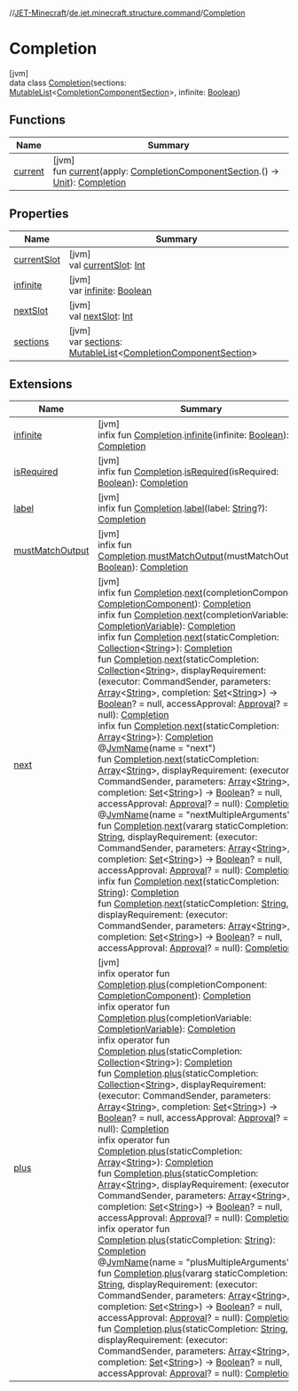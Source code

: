//[JET-Minecraft](../../../index.md)/[de.jet.minecraft.structure.command](../index.md)/[Completion](index.md)

# Completion

[jvm]\
data class [Completion](index.md)(sections: [MutableList](https://kotlinlang.org/api/latest/jvm/stdlib/kotlin.collections/-mutable-list/index.html)&lt;[CompletionComponentSection](../-completion-component-section/index.md)&gt;, infinite: [Boolean](https://kotlinlang.org/api/latest/jvm/stdlib/kotlin/-boolean/index.html))

## Functions

| Name | Summary |
|---|---|
| [current](current.md) | [jvm]<br>fun [current](current.md)(apply: [CompletionComponentSection](../-completion-component-section/index.md).() -&gt; [Unit](https://kotlinlang.org/api/latest/jvm/stdlib/kotlin/-unit/index.html)): [Completion](index.md) |

## Properties

| Name | Summary |
|---|---|
| [currentSlot](current-slot.md) | [jvm]<br>val [currentSlot](current-slot.md): [Int](https://kotlinlang.org/api/latest/jvm/stdlib/kotlin/-int/index.html) |
| [infinite](infinite.md) | [jvm]<br>var [infinite](infinite.md): [Boolean](https://kotlinlang.org/api/latest/jvm/stdlib/kotlin/-boolean/index.html) |
| [nextSlot](next-slot.md) | [jvm]<br>val [nextSlot](next-slot.md): [Int](https://kotlinlang.org/api/latest/jvm/stdlib/kotlin/-int/index.html) |
| [sections](sections.md) | [jvm]<br>var [sections](sections.md): [MutableList](https://kotlinlang.org/api/latest/jvm/stdlib/kotlin.collections/-mutable-list/index.html)&lt;[CompletionComponentSection](../-completion-component-section/index.md)&gt; |

## Extensions

| Name | Summary |
|---|---|
| [infinite](../infinite.md) | [jvm]<br>infix fun [Completion](index.md).[infinite](../infinite.md)(infinite: [Boolean](https://kotlinlang.org/api/latest/jvm/stdlib/kotlin/-boolean/index.html)): [Completion](index.md) |
| [isRequired](../is-required.md) | [jvm]<br>infix fun [Completion](index.md).[isRequired](../is-required.md)(isRequired: [Boolean](https://kotlinlang.org/api/latest/jvm/stdlib/kotlin/-boolean/index.html)): [Completion](index.md) |
| [label](../label.md) | [jvm]<br>infix fun [Completion](index.md).[label](../label.md)(label: [String](https://kotlinlang.org/api/latest/jvm/stdlib/kotlin/-string/index.html)?): [Completion](index.md) |
| [mustMatchOutput](../must-match-output.md) | [jvm]<br>infix fun [Completion](index.md).[mustMatchOutput](../must-match-output.md)(mustMatchOutput: [Boolean](https://kotlinlang.org/api/latest/jvm/stdlib/kotlin/-boolean/index.html)): [Completion](index.md) |
| [next](../next.md) | [jvm]<br>infix fun [Completion](index.md).[next](../next.md)(completionComponent: [CompletionComponent](../-completion-component/index.md)): [Completion](index.md)<br>infix fun [Completion](index.md).[next](../next.md)(completionVariable: [CompletionVariable](../-completion-variable/index.md)): [Completion](index.md)<br>infix fun [Completion](index.md).[next](../next.md)(staticCompletion: [Collection](https://kotlinlang.org/api/latest/jvm/stdlib/kotlin.collections/-collection/index.html)&lt;[String](https://kotlinlang.org/api/latest/jvm/stdlib/kotlin/-string/index.html)&gt;): [Completion](index.md)<br>fun [Completion](index.md).[next](../next.md)(staticCompletion: [Collection](https://kotlinlang.org/api/latest/jvm/stdlib/kotlin.collections/-collection/index.html)&lt;[String](https://kotlinlang.org/api/latest/jvm/stdlib/kotlin/-string/index.html)&gt;, displayRequirement: (executor: CommandSender, parameters: [Array](https://kotlinlang.org/api/latest/jvm/stdlib/kotlin/-array/index.html)&lt;[String](https://kotlinlang.org/api/latest/jvm/stdlib/kotlin/-string/index.html)&gt;, completion: [Set](https://kotlinlang.org/api/latest/jvm/stdlib/kotlin.collections/-set/index.html)&lt;[String](https://kotlinlang.org/api/latest/jvm/stdlib/kotlin/-string/index.html)&gt;) -&gt; [Boolean](https://kotlinlang.org/api/latest/jvm/stdlib/kotlin/-boolean/index.html)? = null, accessApproval: [Approval](../../de.jet.minecraft.tool.permission/-approval/index.md)? = null): [Completion](index.md)<br>infix fun [Completion](index.md).[next](../next.md)(staticCompletion: [Array](https://kotlinlang.org/api/latest/jvm/stdlib/kotlin/-array/index.html)&lt;[String](https://kotlinlang.org/api/latest/jvm/stdlib/kotlin/-string/index.html)&gt;): [Completion](index.md)<br>@[JvmName](https://kotlinlang.org/api/latest/jvm/stdlib/kotlin.jvm/-jvm-name/index.html)(name = "next")<br>fun [Completion](index.md).[next](../next.md)(staticCompletion: [Array](https://kotlinlang.org/api/latest/jvm/stdlib/kotlin/-array/index.html)&lt;[String](https://kotlinlang.org/api/latest/jvm/stdlib/kotlin/-string/index.html)&gt;, displayRequirement: (executor: CommandSender, parameters: [Array](https://kotlinlang.org/api/latest/jvm/stdlib/kotlin/-array/index.html)&lt;[String](https://kotlinlang.org/api/latest/jvm/stdlib/kotlin/-string/index.html)&gt;, completion: [Set](https://kotlinlang.org/api/latest/jvm/stdlib/kotlin.collections/-set/index.html)&lt;[String](https://kotlinlang.org/api/latest/jvm/stdlib/kotlin/-string/index.html)&gt;) -&gt; [Boolean](https://kotlinlang.org/api/latest/jvm/stdlib/kotlin/-boolean/index.html)? = null, accessApproval: [Approval](../../de.jet.minecraft.tool.permission/-approval/index.md)? = null): [Completion](index.md)<br>@[JvmName](https://kotlinlang.org/api/latest/jvm/stdlib/kotlin.jvm/-jvm-name/index.html)(name = "nextMultipleArguments")<br>fun [Completion](index.md).[next](../next.md)(vararg staticCompletion: [String](https://kotlinlang.org/api/latest/jvm/stdlib/kotlin/-string/index.html), displayRequirement: (executor: CommandSender, parameters: [Array](https://kotlinlang.org/api/latest/jvm/stdlib/kotlin/-array/index.html)&lt;[String](https://kotlinlang.org/api/latest/jvm/stdlib/kotlin/-string/index.html)&gt;, completion: [Set](https://kotlinlang.org/api/latest/jvm/stdlib/kotlin.collections/-set/index.html)&lt;[String](https://kotlinlang.org/api/latest/jvm/stdlib/kotlin/-string/index.html)&gt;) -&gt; [Boolean](https://kotlinlang.org/api/latest/jvm/stdlib/kotlin/-boolean/index.html)? = null, accessApproval: [Approval](../../de.jet.minecraft.tool.permission/-approval/index.md)? = null): [Completion](index.md)<br>infix fun [Completion](index.md).[next](../next.md)(staticCompletion: [String](https://kotlinlang.org/api/latest/jvm/stdlib/kotlin/-string/index.html)): [Completion](index.md)<br>fun [Completion](index.md).[next](../next.md)(staticCompletion: [String](https://kotlinlang.org/api/latest/jvm/stdlib/kotlin/-string/index.html), displayRequirement: (executor: CommandSender, parameters: [Array](https://kotlinlang.org/api/latest/jvm/stdlib/kotlin/-array/index.html)&lt;[String](https://kotlinlang.org/api/latest/jvm/stdlib/kotlin/-string/index.html)&gt;, completion: [Set](https://kotlinlang.org/api/latest/jvm/stdlib/kotlin.collections/-set/index.html)&lt;[String](https://kotlinlang.org/api/latest/jvm/stdlib/kotlin/-string/index.html)&gt;) -&gt; [Boolean](https://kotlinlang.org/api/latest/jvm/stdlib/kotlin/-boolean/index.html)? = null, accessApproval: [Approval](../../de.jet.minecraft.tool.permission/-approval/index.md)? = null): [Completion](index.md) |
| [plus](../plus.md) | [jvm]<br>infix operator fun [Completion](index.md).[plus](../plus.md)(completionComponent: [CompletionComponent](../-completion-component/index.md)): [Completion](index.md)<br>infix operator fun [Completion](index.md).[plus](../plus.md)(completionVariable: [CompletionVariable](../-completion-variable/index.md)): [Completion](index.md)<br>infix operator fun [Completion](index.md).[plus](../plus.md)(staticCompletion: [Collection](https://kotlinlang.org/api/latest/jvm/stdlib/kotlin.collections/-collection/index.html)&lt;[String](https://kotlinlang.org/api/latest/jvm/stdlib/kotlin/-string/index.html)&gt;): [Completion](index.md)<br>fun [Completion](index.md).[plus](../plus.md)(staticCompletion: [Collection](https://kotlinlang.org/api/latest/jvm/stdlib/kotlin.collections/-collection/index.html)&lt;[String](https://kotlinlang.org/api/latest/jvm/stdlib/kotlin/-string/index.html)&gt;, displayRequirement: (executor: CommandSender, parameters: [Array](https://kotlinlang.org/api/latest/jvm/stdlib/kotlin/-array/index.html)&lt;[String](https://kotlinlang.org/api/latest/jvm/stdlib/kotlin/-string/index.html)&gt;, completion: [Set](https://kotlinlang.org/api/latest/jvm/stdlib/kotlin.collections/-set/index.html)&lt;[String](https://kotlinlang.org/api/latest/jvm/stdlib/kotlin/-string/index.html)&gt;) -&gt; [Boolean](https://kotlinlang.org/api/latest/jvm/stdlib/kotlin/-boolean/index.html)? = null, accessApproval: [Approval](../../de.jet.minecraft.tool.permission/-approval/index.md)? = null): [Completion](index.md)<br>infix operator fun [Completion](index.md).[plus](../plus.md)(staticCompletion: [Array](https://kotlinlang.org/api/latest/jvm/stdlib/kotlin/-array/index.html)&lt;[String](https://kotlinlang.org/api/latest/jvm/stdlib/kotlin/-string/index.html)&gt;): [Completion](index.md)<br>fun [Completion](index.md).[plus](../plus.md)(staticCompletion: [Array](https://kotlinlang.org/api/latest/jvm/stdlib/kotlin/-array/index.html)&lt;[String](https://kotlinlang.org/api/latest/jvm/stdlib/kotlin/-string/index.html)&gt;, displayRequirement: (executor: CommandSender, parameters: [Array](https://kotlinlang.org/api/latest/jvm/stdlib/kotlin/-array/index.html)&lt;[String](https://kotlinlang.org/api/latest/jvm/stdlib/kotlin/-string/index.html)&gt;, completion: [Set](https://kotlinlang.org/api/latest/jvm/stdlib/kotlin.collections/-set/index.html)&lt;[String](https://kotlinlang.org/api/latest/jvm/stdlib/kotlin/-string/index.html)&gt;) -&gt; [Boolean](https://kotlinlang.org/api/latest/jvm/stdlib/kotlin/-boolean/index.html)? = null, accessApproval: [Approval](../../de.jet.minecraft.tool.permission/-approval/index.md)? = null): [Completion](index.md)<br>infix operator fun [Completion](index.md).[plus](../plus.md)(staticCompletion: [String](https://kotlinlang.org/api/latest/jvm/stdlib/kotlin/-string/index.html)): [Completion](index.md)<br>@[JvmName](https://kotlinlang.org/api/latest/jvm/stdlib/kotlin.jvm/-jvm-name/index.html)(name = "plusMultipleArguments")<br>fun [Completion](index.md).[plus](../plus.md)(vararg staticCompletion: [String](https://kotlinlang.org/api/latest/jvm/stdlib/kotlin/-string/index.html), displayRequirement: (executor: CommandSender, parameters: [Array](https://kotlinlang.org/api/latest/jvm/stdlib/kotlin/-array/index.html)&lt;[String](https://kotlinlang.org/api/latest/jvm/stdlib/kotlin/-string/index.html)&gt;, completion: [Set](https://kotlinlang.org/api/latest/jvm/stdlib/kotlin.collections/-set/index.html)&lt;[String](https://kotlinlang.org/api/latest/jvm/stdlib/kotlin/-string/index.html)&gt;) -&gt; [Boolean](https://kotlinlang.org/api/latest/jvm/stdlib/kotlin/-boolean/index.html)? = null, accessApproval: [Approval](../../de.jet.minecraft.tool.permission/-approval/index.md)? = null): [Completion](index.md)<br>fun [Completion](index.md).[plus](../plus.md)(staticCompletion: [String](https://kotlinlang.org/api/latest/jvm/stdlib/kotlin/-string/index.html), displayRequirement: (executor: CommandSender, parameters: [Array](https://kotlinlang.org/api/latest/jvm/stdlib/kotlin/-array/index.html)&lt;[String](https://kotlinlang.org/api/latest/jvm/stdlib/kotlin/-string/index.html)&gt;, completion: [Set](https://kotlinlang.org/api/latest/jvm/stdlib/kotlin.collections/-set/index.html)&lt;[String](https://kotlinlang.org/api/latest/jvm/stdlib/kotlin/-string/index.html)&gt;) -&gt; [Boolean](https://kotlinlang.org/api/latest/jvm/stdlib/kotlin/-boolean/index.html)? = null, accessApproval: [Approval](../../de.jet.minecraft.tool.permission/-approval/index.md)? = null): [Completion](index.md) |
